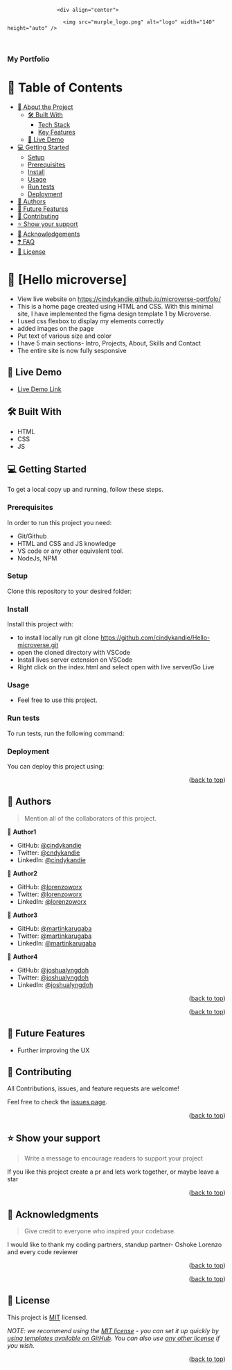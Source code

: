<a name="readme-top"></a>

<!--
HOW TO USE:
This is an example of how you may give instructions on setting up your project locally.

Modify this file to match your project and remove sections that don't apply.
                                                                                                                                                                                                            
REQUIRED SECTIONS:
- Table of Contents
- About the Project
  - Built With                                                                                              
                      - Live Demo
                    - Getting Started
                    - Authors
                    - Future Features
                    - Contributing
                    - Show your support
                    - Acknowledgements
                    - License

                    After you're finished please remove all the comments and instructions!
                    -->

                    <div align="center">

                      <img src="murple_logo.png" alt="logo" width="140"  height="auto" />
  <br/>

  <h3><b>My Portfolio</b></h3>
</div>

<!-- TABLE OF CONTENTS -->

# 📗 Table of Contents

- [📖 About the Project](#about-project)
  - [🛠 Built With](#built-with)
    - [Tech Stack](#tech-stack)
    - [Key Features](#key-features)
  - [🚀 Live Demo](#live-demo)
- [💻 Getting Started](#getting-started)
  - [Setup](#setup)
  - [Prerequisites](#prerequisites)
  - [Install](#install)
  - [Usage](#usage)
  - [Run tests](#run-tests)
  - [Deployment](#triangular_flag_on_post-deployment)
- [👥 Authors](#authors)
- [🔭 Future Features](#future-features)
- [🤝 Contributing](#contributing)
- [⭐️ Show your support](#support)
- [🙏 Acknowledgements](#acknowledgements)
- [❓ FAQ](#faq)
- [📝 License](#license)

<!-- PROJECT DESCRIPTION -->

# 📖 [Hello microverse] <a name="about-project"></a>
- View live website on https://cindykandie.github.io/microverse-portfolo/
- This is a home page created using HTML and CSS. With this minimal site, I have implemented the figma design template 1 by Microverse.
- I used css flexbox to display my elements correctly
- added images on the page
- Put text of various size and color
- I have 5 main sections- Intro, Projects, About, Skills and Contact
- The entire site is now fully sesponsive

## 🚀 Live Demo <a name="live-demo"></a>

- [Live Demo Link](https://cindykandie.github.io/microverse-portfolo/)

## 🛠 Built With <a name="built-with"></a>
- HTML
- CSS
- JS

## 💻 Getting Started <a name="getting-started"></a>

To get a local copy up and running, follow these steps.

### Prerequisites

In order to run this project you need:
- Git/Github
- HTML and CSS and JS knowledge
- VS code or any other equivalent tool.
- NodeJs, NPM

<!--
Example command:

```sh
 gem install rails
```
 -->

### Setup

Clone this repository to your desired folder:

<!--
Example commands:

```sh
  cd my-folder
  git clone git@github.com:myaccount/my-project.git
```
--->

### Install

Install this project with:

- to install locally run git clone https://github.com/cindykandie/Hello-microverse.git
- open the cloned directory with VSCode
- Install lives server extension on VSCode
- Right click on the index.html and select open with live server/Go Live

### Usage

- Feel free to use this project.

### Run tests

To run tests, run the following command:

<!--
Example command:

```sh
  bin/rails test test/models/article_test.rb
```
--->

### Deployment

You can deploy this project using:

<!--
Example:

```sh

```
 -->

<p align="right">(<a href="#readme-top">back to top</a>)</p>

<!-- AUTHORS -->

## 👥 Authors <a name="authors"></a>

> Mention all of the collaborators of this project.

👤 **Author1**

- GitHub: [@cindykandie](https://github.com/cindykandie)
- Twitter: [@cndykandie](https://twitter.com/cindykandie)
- LinkedIn: [@cindykandie](https://www.linkedin.com/in/cindykandie/)

👤 **Author2** 

- GitHub: [@lorenzoworx](https://github.com/lorenzoworx)
- Twitter: [@lorenzoworx](https://twitter.com/lorenzoworx)
- LinkedIn: [@lorenzoworx](https://www.linkedin.com/in/lorenzoworx/)

👤 **Author3** 

- GitHub: [@martinkarugaba](https://github.com/martinkarugaba)
- Twitter: [@martinkarugaba](https://twitter.com/martinkarugaba)
- LinkedIn: [@martinkarugaba](https://www.linkedin.com/in/martinkarugaba/)

👤 **Author4** 

- GitHub: [@joshualyngdoh](https://github.com/joshualyngdoh)
- Twitter: [@joshualyngdoh](https://twitter.com/joshualyngdoh08)
- LinkedIn: [@joshualyngdoh](https://www.linkedin.com/in/joshualyngdoh/)

<p align="right">(<a href="#readme-top">back to top</a>)</p>

<p align="right">(<a href="#readme-top">back to top</a>)</p>


## 👥 Future Features <a name="future-features"></a>
- Further improving the UX

<!-- CONTRIBUTING -->

## 🤝 Contributing <a name="contributing"></a>

All Contributions, issues, and feature requests are welcome!

Feel free to check the [issues page](../../issues/).

<p align="right">(<a href="#readme-top">back to top</a>)</p>

<!-- SUPPORT -->

## ⭐️ Show your support <a name="support"></a>

> Write a message to encourage readers to support your project

If you like this project create a pr and lets work together, or maybe leave a star

<p align="right">(<a href="#readme-top">back to top</a>)</p>

<!-- ACKNOWLEDGEMENTS -->

## 🙏 Acknowledgments <a name="acknowledgements"></a>

> Give credit to everyone who inspired your codebase.

I would like to thank my coding partners, standup partner- Oshoke Lorenzo and every code reviewer

<p align="right">(<a href="#readme-top">back to top</a>)</p>


<p align="right">(<a href="#readme-top">back to top</a>)</p>

<!-- LICENSE -->

## 📝 License <a name="license"></a>

This project is [MIT](./LICENSE) licensed.

_NOTE: we recommend using the [MIT license](https://choosealicense.com/licenses/mit/) - you can set it up quickly by [using templates available on GitHub](https://docs.github.com/en/communities/setting-up-your-project-for-healthy-contributions/adding-a-license-to-a-repository). You can also use [any other license](https://choosealicense.com/licenses/) if you wish._

<p align="right">(<a href="#readme-top">back to top</a>)</p>